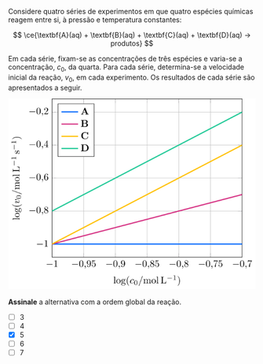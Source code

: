Considere quatro séries de experimentos em que quatro espécies químicas reagem entre si, à pressão e temperatura constantes:

$$
\ce{\textbf{A}(aq) + \textbf{B}(aq) + \textbf{C}(aq) + \textbf{D}(aq) -> produtos}
$$

Em cada série, fixam-se as concentrações de três espécies e varia-se a concentração, $c_0$, da quarta. Para cada série, determina-se a velocidade inicial da reação, $v_0$, em cada experimento. Os resultados de cada série são apresentados a seguir.

![Gráfico](3D23-1P.svg)

**Assinale** a alternativa com a ordem global da reação.
 
- [ ] 3
- [ ] 4
- [x] 5
- [ ] 6
- [ ] 7
